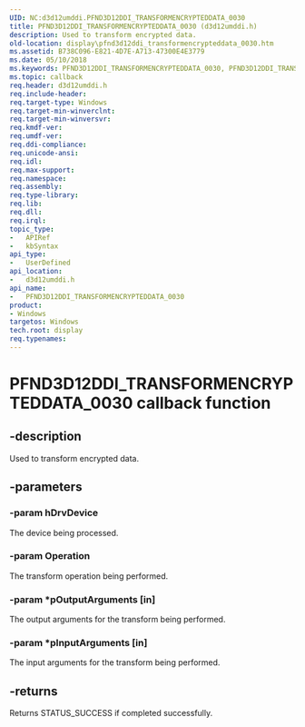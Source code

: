 ```yaml
---
UID: NC:d3d12umddi.PFND3D12DDI_TRANSFORMENCRYPTEDDATA_0030
title: PFND3D12DDI_TRANSFORMENCRYPTEDDATA_0030 (d3d12umddi.h)
description: Used to transform encrypted data.
old-location: display\pfnd3d12ddi_transformencrypteddata_0030.htm
ms.assetid: B738C096-E821-4D7E-A713-47300E4E3779
ms.date: 05/10/2018
ms.keywords: PFND3D12DDI_TRANSFORMENCRYPTEDDATA_0030, PFND3D12DDI_TRANSFORMENCRYPTEDDATA_0030 callback, PFND3D12DDI_TRANSFORMENCRYPTEDDATA_0030 callback function [Display Devices], d3d12umddi/PFND3D12DDI_TRANSFORMENCRYPTEDDATA_0030, display.pfnd3d12ddi_transformencrypteddata_0030
ms.topic: callback
req.header: d3d12umddi.h
req.include-header: 
req.target-type: Windows
req.target-min-winverclnt: 
req.target-min-winversvr: 
req.kmdf-ver: 
req.umdf-ver: 
req.ddi-compliance: 
req.unicode-ansi: 
req.idl: 
req.max-support: 
req.namespace: 
req.assembly: 
req.type-library: 
req.lib: 
req.dll: 
req.irql: 
topic_type:
-	APIRef
-	kbSyntax
api_type:
-	UserDefined
api_location:
-	d3d12umddi.h
api_name:
-	PFND3D12DDI_TRANSFORMENCRYPTEDDATA_0030
product:
- Windows
targetos: Windows
tech.root: display
req.typenames: 
---
```


# PFND3D12DDI_TRANSFORMENCRYPTEDDATA_0030 callback function


## -description


Used to transform encrypted data.


## -parameters




### -param hDrvDevice

The device being processed.


### -param Operation

The transform operation being performed.


### -param *pOutputArguments [in]

The output arguments for the transform being performed.


### -param *pInputArguments [in]

The input arguments for the transform being performed.


## -returns



Returns STATUS_SUCCESS if completed successfully.



